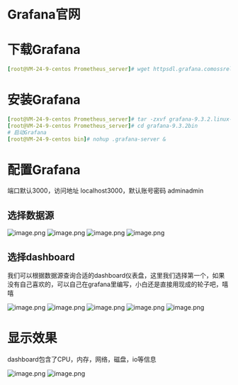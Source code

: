 # Grafana官网
# 下载Grafana
```yaml
[root@VM-24-9-centos Prometheus_server]# wget httpsdl.grafana.comossreleasegrafana-9.3.2.linux-amd64.tar.gz
```
# 安装Grafana
```yaml
[root@VM-24-9-centos Prometheus_server]# tar -zxvf grafana-9.3.2.linux-amd64.tar.gz
[root@VM-24-9-centos Prometheus_server]# cd grafana-9.3.2bin
# 启动Grafana
[root@VM-24-9-centos bin]# nohup .grafana-server &
```
# 配置Grafana
 端口默认3000，访问地址 localhost3000，默认账号密码 adminadmin

## 选择数据源
![image.png](https://jruing-blogs.oss-cn-beijing.aliyuncs.com/blogs/prometheus_grafana_1.png)
![image.png](https://jruing-blogs.oss-cn-beijing.aliyuncs.com/blogs/prometheus_grafana_2.png)
![image.png](https://jruing-blogs.oss-cn-beijing.aliyuncs.com/blogs/prometheus_grafana_3.png)
![image.png](https://jruing-blogs.oss-cn-beijing.aliyuncs.com/blogs/prometheus_grafana_4.png)

## 选择dashboard
 我们可以根据数据源查询合适的dashboard仪表盘，这里我们选择第一个，如果没有自己喜欢的，可以自己在grafana里编写，小白还是直接用现成的轮子吧，嘻嘻

![image.png](https://jruing-blogs.oss-cn-beijing.aliyuncs.com/blogs/prometheus_grafana_5.png)
![image.png](https://jruing-blogs.oss-cn-beijing.aliyuncs.com/blogs/prometheus_grafana_6.png)
![image.png](https://jruing-blogs.oss-cn-beijing.aliyuncs.com/blogs/prometheus_grafana_7.png)
![image.png](https://jruing-blogs.oss-cn-beijing.aliyuncs.com/blogs/prometheus_grafana_8.png)
![image.png](https://jruing-blogs.oss-cn-beijing.aliyuncs.com/blogs/prometheus_grafana_9.png)

# 显示效果
 dashboard包含了CPU，内存，网络，磁盘，io等信息

![image.png](https://jruing-blogs.oss-cn-beijing.aliyuncs.com/blogs/prometheus_grafana_10.png)
![image.png](https://jruing-blogs.oss-cn-beijing.aliyuncs.com/blogs/prometheus_grafana_11.png)
